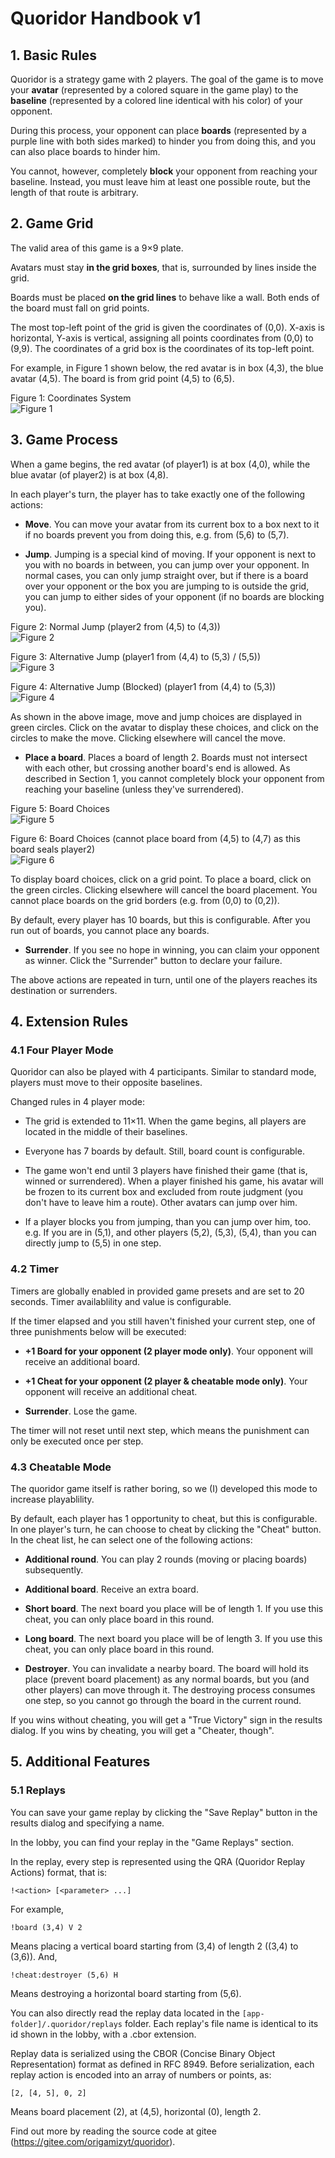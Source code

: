 <style>
    img {
        display: block;
        max-width: 500px !important;
    }
</style>
# Quoridor Handbook v1

## 1. Basic Rules
Quoridor is a strategy game with 2 players.
The goal of the game is to move your <b>avatar</b> (represented by a colored square in the game play) to the <b>baseline</b> (represented by a colored line identical with his color) of your opponent.

During this process, your opponent can place <b>boards</b> (represented by a purple line with both sides marked) to hinder you from doing this, and you can also place boards to hinder him.

You cannot, however, completely <b>block</b> your opponent from reaching your baseline.
Instead, you must leave him at least one possible route, but the length of that route is arbitrary.

## 2. Game Grid
The valid area of this game is a 9&times;9 plate.

Avatars must stay <b>in the grid boxes</b>, that is, surrounded by lines inside the grid.

Boards must be placed <b>on the grid lines</b> to behave like a wall. Both ends of the board must fall on grid points.

The most top-left point of the grid is given the coordinates of (0,0).
X-axis is horizontal, Y-axis is vertical, assigning all points coordinates from (0,0) to (9,9).
The coordinates of a grid box is the coordinates of its top-left point.

For example, in Figure 1 shown below, the red avatar is in box (4,3), the blue avatar (4,5).
The board is from grid point (4,5) to (6,5).

Figure 1: Coordinates System
![Figure 1](public/handbook-figure-1.png)

## 3. Game Process

When a game begins, the red avatar (of player1) is at box (4,0), while the blue avatar (of player2) is at box (4,8).

In each player's turn, the player has to take exactly one of the following actions:

- <b>Move</b>. You can move your avatar from its current box to a box next to it if no boards prevent you from doing this, e.g. from (5,6) to (5,7).

- <b>Jump</b>. Jumping is a special kind of moving. If your opponent is next to you with no boards in between, you can jump over your opponent.
In normal cases, you can only jump straight over, but if there is a board over your opponent or the box you are jumping to is outside the grid,
you can jump to either sides of your opponent (if no boards are blocking you).

Figure 2: Normal Jump (player2 from (4,5) to (4,3))
![Figure 2](public/handbook-figure-2.png)

Figure 3: Alternative Jump (player1 from (4,4) to (5,3) / (5,5))
![Figure 3](public/handbook-figure-3.png)

Figure 4: Alternative Jump (Blocked) (player1 from (4,4) to (5,3))
![Figure 4](public/handbook-figure-4.png)

As shown in the above image, move and jump choices are displayed in green circles. 
Click on the avatar to display these choices, and click on the circles to make the move.
Clicking elsewhere will cancel the move.

- <b>Place a board</b>. Places a board of length 2.
Boards must not intersect with each other, but crossing another board's end is allowed.
As described in Section 1, you cannot completely block your opponent from reaching your baseline (unless they've surrendered).

Figure 5: Board Choices
![Figure 5](public/handbook-figure-5.png)

Figure 6: Board Choices (cannot place board from (4,5) to (4,7) as this board seals player2)
![Figure 6](public/handbook-figure-6.png)

To display board choices, click on a grid point. To place a board, click on the green circles.
Clicking elsewhere will cancel the board placement.
You cannot place boards on the grid borders (e.g. from (0,0) to (0,2)).

By default, every player has 10 boards, but this is configurable.
After you run out of boards, you cannot place any boards.

- <b>Surrender</b>. If you see no hope in winning, you can claim your opponent as winner.
Click the "Surrender" button to declare your failure.

The above actions are repeated in turn, until one of the players reaches its destination or surrenders.

## 4. Extension Rules

### 4.1 Four Player Mode

Quoridor can also be played with 4 participants.
Similar to standard mode, players must move to their opposite baselines.

Changed rules in 4 player mode:

- The grid is extended to 11&times;11.
When the game begins, all players are located in the middle of their baselines.

- Everyone has 7 boards by default. Still, board count is configurable.

- The game won't end until 3 players have finished their game (that is, winned or surrendered).
When a player finished his game, his avatar will be frozen to its current box and excluded from route judgment (you don't have to leave him a route).
Other avatars can jump over him.

- If a player blocks you from jumping, than you can jump over him, too.
e.g. If you are in (5,1), and other players (5,2), (5,3), (5,4), than you can directly jump to (5,5) in one step.

### 4.2 Timer

Timers are globally enabled in provided game presets and are set to 20 seconds.
Timer availablility and value is configurable.

If the timer elapsed and you still haven't finished your current step, one of three punishments below will be executed:

- <b>+1 Board for your opponent (2 player mode only)</b>. Your opponent will receive an additional board.

- <b>+1 Cheat for your opponent (2 player &amp; cheatable mode only)</b>. Your opponent will receive an additional cheat.

- <b>Surrender</b>. Lose the game.

The timer will not reset until next step, which means the punishment can only be executed once per step.

### 4.3 Cheatable Mode

The quoridor game itself is rather boring, so we (I) developed this mode to increase playablility.

By default, each player has 1 opportunity to cheat, but this is configurable.
In one player's turn, he can choose to cheat by clicking the "Cheat" button.
In the cheat list, he can select one of the following actions:

- <b>Additional round</b>. You can play 2 rounds (moving or placing boards) subsequently.

- <b>Additional board</b>. Receive an extra board.

- <b>Short board</b>. The next board you place will be of length 1.
If you use this cheat, you can only place board in this round.

- <b>Long board</b>. The next board you place will be of length 3.
If you use this cheat, you can only place board in this round.

- <b>Destroyer</b>. You can invalidate a nearby board.
The board will hold its place (prevent board placement) as any normal boards, but you (and other players) can move through it.
The destroying process consumes one step, so you cannot go through the board in the current round.

If you wins without cheating, you will get a "True Victory" sign in the results dialog.
If you wins by cheating, you will get a "Cheater, though".

## 5. Additional Features

### 5.1 Replays

You can save your game replay by clicking the "Save Replay" button in the results dialog and specifying a name.

In the lobby, you can find your replay in the "Game Replays" section.

In the replay, every step is represented using the QRA (Quoridor Replay Actions) format, that is:
```
!<action> [<parameter> ...]
```

For example,
```
!board (3,4) V 2
```

Means placing a vertical board starting from (3,4) of length 2 ((3,4) to (3,6)). And,
```
!cheat:destroyer (5,6) H
```

Means destroying a horizontal board starting from (5,6).

You can also directly read the replay data located in the
`[app-folder]/.quoridor/replays`
folder. Each replay's file name is identical to its id shown in the lobby, with a .cbor extension.

Replay data is serialized using the CBOR (Concise Binary Object Representation) format as defined in RFC 8949.
Before serialization, each replay action is encoded into an array of numbers or points, as:

```
[2, [4, 5], 0, 2]
```

Means board placement (2), at (4,5), horizontal (0), length 2.

Find out more by reading the source code at gitee (https://gitee.com/origamizyt/quoridor).